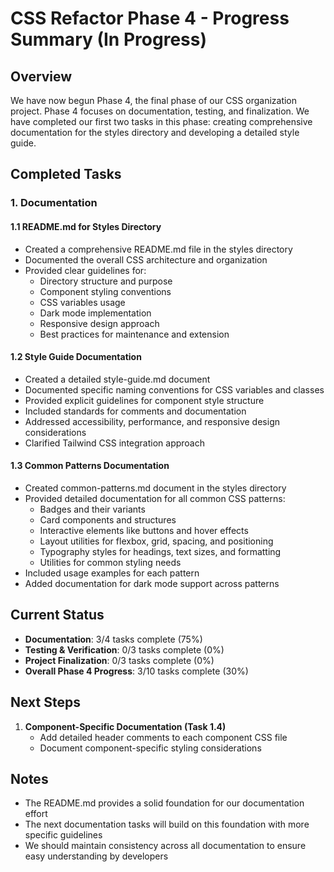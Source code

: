 # CSS Refactor Phase 4 - Progress Summary (In Progress)

## Overview

We have now begun Phase 4, the final phase of our CSS organization project. Phase 4 focuses on documentation, testing, and finalization. We have completed our first two tasks in this phase: creating comprehensive documentation for the styles directory and developing a detailed style guide.

## Completed Tasks

### 1. Documentation

#### 1.1 README.md for Styles Directory
- Created a comprehensive README.md file in the styles directory
- Documented the overall CSS architecture and organization
- Provided clear guidelines for:
  - Directory structure and purpose
  - Component styling conventions
  - CSS variables usage
  - Dark mode implementation
  - Responsive design approach
  - Best practices for maintenance and extension

#### 1.2 Style Guide Documentation
- Created a detailed style-guide.md document
- Documented specific naming conventions for CSS variables and classes
- Provided explicit guidelines for component style structure
- Included standards for comments and documentation
- Addressed accessibility, performance, and responsive design considerations
- Clarified Tailwind CSS integration approach

#### 1.3 Common Patterns Documentation
- Created common-patterns.md document in the styles directory
- Provided detailed documentation for all common CSS patterns:
  - Badges and their variants
  - Card components and structures
  - Interactive elements like buttons and hover effects
  - Layout utilities for flexbox, grid, spacing, and positioning
  - Typography styles for headings, text sizes, and formatting
  - Utilities for common styling needs
- Included usage examples for each pattern
- Added documentation for dark mode support across patterns

## Current Status

- **Documentation**: 3/4 tasks complete (75%)
- **Testing & Verification**: 0/3 tasks complete (0%)
- **Project Finalization**: 0/3 tasks complete (0%)
- **Overall Phase 4 Progress**: 3/10 tasks complete (30%)

## Next Steps

1. **Component-Specific Documentation (Task 1.4)**
   - Add detailed header comments to each component CSS file
   - Document component-specific styling considerations

## Notes

- The README.md provides a solid foundation for our documentation effort
- The next documentation tasks will build on this foundation with more specific guidelines
- We should maintain consistency across all documentation to ensure easy understanding by developers